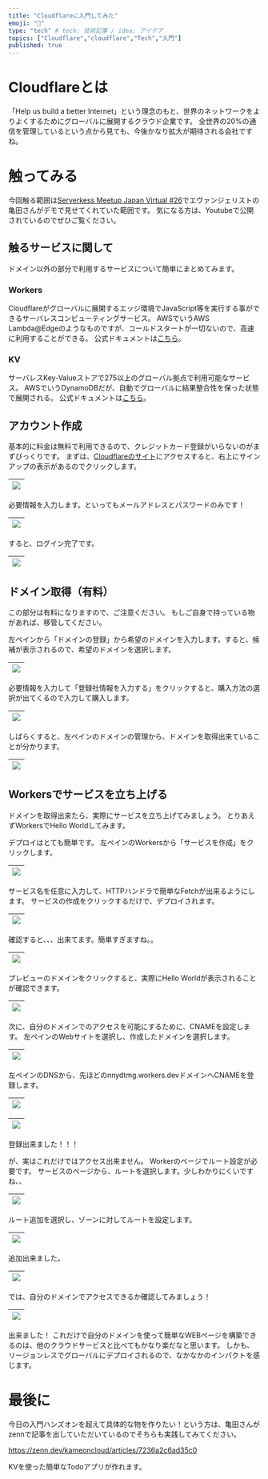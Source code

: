 ```yaml
---
title: "Cloudflareに入門してみた"
emoji: "🌟"
type: "tech" # tech: 技術記事 / idea: アイデア
topics: ["Cloudflare","cloudflare","Tech","入門"]
published: true
---
```


# Cloudflareとは

「Help us build a better Internet」という理念のもと、世界のネットワークをよりよくするためにグローバルに展開するクラウド企業です。
全世界の20%の通信を管理しているという点から見ても、今後かなり拡大が期待される会社ですね。


# 触ってみる

今回触る範囲は[Serverkess Meetup Japan Virtual #26](https://serverless.connpass.com/event/274263/)でエヴァンジェリストの亀田さんがデモで見せてくれていた範囲です。
気になる方は、Youtubeで公開されているのでぜひご覧ください。


## 触るサービスに関して

ドメイン以外の部分で利用するサービスについて簡単にまとめてみます。


### Workers

Cloudflareがグローバルに展開するエッジ環境でJavaScript等を実行する事ができるサーバレスコンピューティングサービス。
AWSでいうAWS Lambda@Edgeのようなものですが、コールドスタートが一切ないので、高速に利用することができる。
公式ドキュメントは[こちら](https://developers.cloudflare.com/workers/)。


### KV

サーバレスKey-Valueストアで275以上のグローバル拠点で利用可能なサービス。
AWSでいうDynamoDBだが、自動でグローバルに結果整合性を保った状態で展開される。
公式ドキュメントは[こちら](https://developers.cloudflare.com/workers/runtime-apis/kv/)。


## アカウント作成

基本的に料金は無料で利用できるので、クレジットカード登録がいらないのがまずびっくりです。
まずは、[Cloudflareのサイト](https://www.cloudflare.com/ja-jp/)にアクセスすると、右上にサインアップの表示があるのでクリックします。

|![](https://storage.googleapis.com/zenn-user-upload/907c91fa8489-20230301.png)|
|:--|

必要情報を入力します。といってもメールアドレスとパスワードのみです！

|![](https://storage.googleapis.com/zenn-user-upload/e43835624bf4-20230301.png)|
|:--|

すると、ログイン完了です。

|![](https://storage.googleapis.com/zenn-user-upload/43679406f69d-20230301.png)|
|:--|


## ドメイン取得（有料）

この部分は有料になりますので、ご注意ください。
もしご自身で持っている物があれば、移管してください。

左ペインから「ドメインの登録」から希望のドメインを入力します。すると、候補が表示されるので、希望のドメインを選択します。

|![](https://storage.googleapis.com/zenn-user-upload/f698fe7d489b-20230301.png)|
|:--|

必要情報を入力して「登録社情報を入力する」をクリックすると、購入方法の選択が出てくるので入力して購入します。

|![](https://storage.googleapis.com/zenn-user-upload/14a0f407e132-20230301.png)|
|:--|

しばらくすると、左ペインのドメインの管理から、ドメインを取得出来ていることが分かります。

|![](https://storage.googleapis.com/zenn-user-upload/636c7d400de5-20230301.png)|
|:--|


## Workersでサービスを立ち上げる

ドメインを取得出来たら、実際にサービスを立ち上げてみましょう。
とりあえずWorkersでHello Worldしてみます。

デプロイはとても簡単です。
左ペインのWorkersから「サービスを作成」をクリックします。

|![](https://storage.googleapis.com/zenn-user-upload/adae24583984-20230302.png)|
|:--|

サービス名を任意に入力して、HTTPハンドラで簡単なFetchが出来るようにします。
サービスの作成をクリックするだけで、デプロイされます。

|![](https://storage.googleapis.com/zenn-user-upload/f3e5320ac8bd-20230302.png)|
|:--|

確認すると、、、出来てます。簡単すぎますね。。

|![](https://storage.googleapis.com/zenn-user-upload/cf1f7cc7b729-20230302.png)|
|:--|

プレビューのドメインをクリックすると、実際にHello Worldが表示されることが確認できます。

|![](https://storage.googleapis.com/zenn-user-upload/66988993db5d-20230302.png)|
|:--|

次に、自分のドメインでのアクセスを可能にするために、CNAMEを設定します。
左ペインのWebサイトを選択し、作成したドメインを選択します。

|![](https://storage.googleapis.com/zenn-user-upload/d4ef985dcbb0-20230302.png)|
|:--|

左ペインのDNSから、先ほどのnnydtmg.workers.devドメインへCNAMEを登録します。

|![](https://storage.googleapis.com/zenn-user-upload/cec39adc6925-20230302.png)|
|:--|

|![](https://storage.googleapis.com/zenn-user-upload/7c54bc083b9d-20230302.png)|
|:--|

登録出来ました！！！

が、実はこれだけではアクセス出来ません。
Workerのページでルート設定が必要です。
サービスのページから、ルートを選択します。少しわかりにくいですね、、

|![](https://storage.googleapis.com/zenn-user-upload/0d38118ed30b-20230302.png)|
|:--|

ルート追加を選択し、ゾーンに対してルートを設定します。

|![](https://storage.googleapis.com/zenn-user-upload/b5b58431f6b7-20230302.png)|
|:--|

追加出来ました。

|![](https://storage.googleapis.com/zenn-user-upload/0dde8fc9a0a7-20230302.png)|
|:--|

では、自分のドメインでアクセスできるか確認してみましょう！

|![](https://storage.googleapis.com/zenn-user-upload/30de05c3478e-20230302.png)|
|:--|

出来ました！
これだけで自分のドメインを使って簡単なWEBページを構築できるのは、他のクラウドサービスと比べてもかなり楽だなと思います。
しかも、リージョンレスでグローバルにデプロイされるので、なかなかのインパクトを感じます。


# 最後に

今日の入門ハンズオンを超えて具体的な物を作りたい！という方は、亀田さんがzennで記事を出していただいているのでそちらも実践してみてください。

https://zenn.dev/kameoncloud/articles/7236a2c6ad35c0

KVを使った簡単なTodoアプリが作れます。



